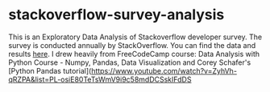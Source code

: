 # stackoverflow-survey-analysis
This is an Exploratory Data Analysis of Stackoverflow developer survey. The survey is conducted annually by StackOverflow. You can find the data and results [here](https://insights.stacoverflow.com/survey).
I drew heavily from FreeCodeCamp course: Data Analysis with Python Course - Numpy, Pandas, Data Visualization and Corey Schafer's [Python Pandas tutorial](https://www.youtube.com/watch?v=ZyhVh-qRZPA&list=PL-osiE80TeTsWmV9i9c58mdDCSskIFdDS
